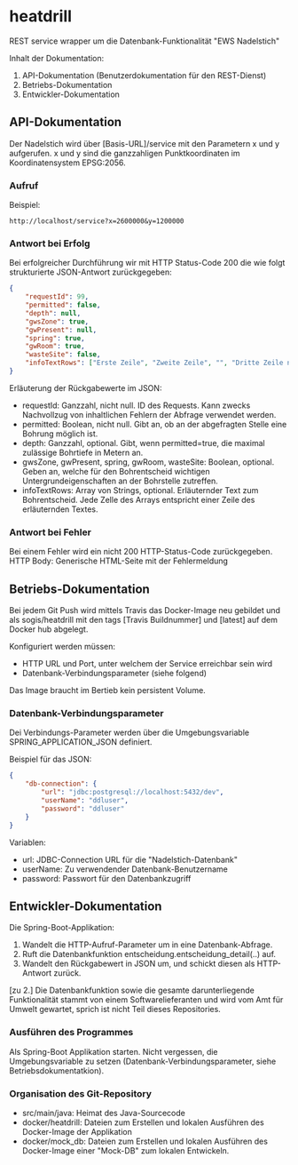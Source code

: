 # heatdrill
REST service wrapper um die Datenbank-Funktionalität "EWS Nadelstich"

Inhalt der Dokumentation:
1. API-Dokumentation (Benutzerdokumentation für den REST-Dienst)
2. Betriebs-Dokumentation
3. Entwickler-Dokumentation

## API-Dokumentation
Der Nadelstich wird über [Basis-URL]/service mit den Parametern x und y aufgerufen.
x und y sind die ganzzahligen Punktkoordinaten im Koordinatensystem EPSG:2056.

### Aufruf
Beispiel:
```http
http://localhost/service?x=2600000&y=1200000  
```

### Antwort bei Erfolg
Bei erfolgreicher Durchführung wir mit HTTP Status-Code 200 die wie folgt strukturierte JSON-Antwort zurückgegeben:
```json
{
	"requestId": 99,
	"permitted": false,
	"depth": null,
	"gwsZone": true,
	"gwPresent": null,
	"spring": true,
	"gwRoom": true,
	"wasteSite": false,
	"infoTextRows": ["Erste Zeile", "Zweite Zeile", "", "Dritte Zeile nach Leerzeile"]
}
```

Erläuterung der Rückgabewerte im JSON: 
* requestId: Ganzzahl, nicht null. ID des Requests. Kann zwecks Nachvollzug von inhaltlichen Fehlern der Abfrage verwendet werden.
* permitted: Boolean, nicht null. Gibt an, ob an der abgefragten Stelle eine Bohrung möglich ist.
* depth: Ganzzahl, optional. Gibt, wenn permitted=true, die maximal zulässige Bohrtiefe in Metern an.
* gwsZone, gwPresent, spring, gwRoom, wasteSite: Boolean, optional. Geben an, welche für den Bohrentscheid wichtigen Untergrundeigenschaften an der Bohrstelle zutreffen.
* infoTextRows: Array von Strings, optional. Erläuternder Text zum Bohrentscheid. Jede Zelle des Arrays entspricht einer Zeile des erläuternden Textes.

### Antwort bei Fehler
Bei einem Fehler wird ein nicht 200 HTTP-Status-Code zurückgegeben. HTTP Body: Generische HTML-Seite mit der Fehlermeldung

## Betriebs-Dokumentation

Bei jedem Git Push wird mittels Travis das Docker-Image neu gebildet und als sogis/heatdrill mit den tags [Travis Buildnummer] und [latest] auf dem Docker hub abgelegt.

Konfiguriert werden müssen:
* HTTP URL und Port, unter welchem der Service erreichbar sein wird
* Datenbank-Verbindungsparameter (siehe folgend)

Das Image braucht im Bertieb kein persistent Volume. 

### Datenbank-Verbindungsparameter
Dei Verbindungs-Parameter werden über die Umgebungsvariable SPRING_APPLICATION_JSON definiert.

Beispiel für das JSON:
```json
{
	"db-connection": {
		"url": "jdbc:postgresql://localhost:5432/dev",
		"userName": "ddluser",
		"password": "ddluser"
	}
}
```

Variablen:
* url: JDBC-Connection URL für die "Nadelstich-Datenbank"
* userName: Zu verwendender Datenbank-Benutzername
* password: Passwort für den Datenbankzugriff

## Entwickler-Dokumentation

Die Spring-Boot-Applikation:
1. Wandelt die HTTP-Aufruf-Parameter um in eine Datenbank-Abfrage.
2. Ruft die Datenbankfunktion entscheidung.entscheidung_detail(..) auf. 
3. Wandelt den Rückgabewert in JSON um, und schickt diesen als HTTP-Antwort zurück.

[zu 2.] Die Datenbankfunktion sowie die gesamte darunterliegende Funktionalität stammt von einem Softwarelieferanten und wird vom Amt für Umwelt gewartet, sprich ist nicht Teil dieses Repositories.

### Ausführen des Programmes
Als Spring-Boot Applikation starten. Nicht vergessen, die Umgebungsvariable zu setzen (Datenbank-Verbindungsparameter, siehe Betriebsdokumentatkion).

### Organisation des Git-Repository
* src/main/java: Heimat des Java-Sourcecode 
* docker/heatdrill: Dateien zum Erstellen und lokalen Ausführen des Docker-Image der Applikation
* docker/mock_db: Dateien zum Erstellen und lokalen Ausführen des Docker-Image einer "Mock-DB" zum lokalen Entwickeln.





